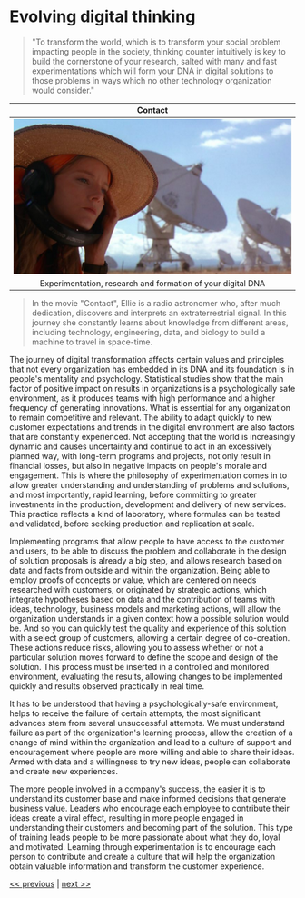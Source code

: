 # Evolving digital thinking

>"To transform the world, which is to transform your social problem impacting people in the society, thinking counter intuitively is key to build the cornerstone of your research, salted with many and fast experimentations which will form your DNA in digital solutions to those problems in ways which no other technology organization would consider."

| Contact |
| :---: |
|![](../../images/evolving_digital_thinking.png)|
|Experimentation, research and formation of your digital DNA|

>In the movie "Contact", Ellie is a radio astronomer who, after much dedication, discovers and interprets an extraterrestrial signal. In this journey she constantly learns about knowledge from different areas, including technology, engineering, data, and biology to build a machine to travel in space-time.

The journey of digital transformation affects certain values and principles that not every organization has embedded in its DNA and its foundation is in people's mentality and psychology. Statistical studies show that the main factor of positive impact on results in organizations is a psychologically safe environment, as it produces teams with high performance and a higher frequency of generating innovations. What is essential for any organization to remain competitive and relevant. The ability to adapt quickly to new customer expectations and trends in the digital environment are also factors that are constantly experienced.
Not accepting that the world is increasingly dynamic and causes uncertainty and continue to act in an excessively planned way, with long-term programs and projects, not only result in financial losses, but also in negative impacts on people's morale and engagement. This is where the philosophy of experimentation comes in to allow greater understanding and understanding of problems and solutions, and most importantly, rapid learning, before committing to greater investments in the production, development and delivery of new services. This practice reflects a kind of laboratory, where formulas can be tested and validated, before seeking production and replication at scale.

Implementing programs that allow people to have access to the customer and users, to be able to discuss the problem and collaborate in the design of solution proposals is already a big step, and allows research based on data and facts from outside and within the organization. Being able to employ proofs of concepts or value, which are centered on needs researched with customers, or originated by strategic actions, which integrate hypotheses based on data and the contribution of teams with ideas, technology, business models and marketing actions, will allow the organization understands in a given context how a possible solution would be. And so you can quickly test the quality and experience of this solution with a select group of customers, allowing a certain degree of co-creation. These actions reduce risks, allowing you to assess whether or not a particular solution moves forward to define the scope and design of the solution.
This process must be inserted in a controlled and monitored environment, evaluating the results, allowing changes to be implemented quickly and results observed practically in real time.

It has to be understood that having a psychologically-safe environment, helps to receive the failure of certain attempts, the most significant advances stem from several unsuccessful attempts. We must understand failure as part of the organization's learning process, allow the creation of a change of mind within the organization and lead to a culture of support and encouragement where people are more willing and able to share their ideas. Armed with data and a willingness to try new ideas, people can collaborate and create new experiences.

The more people involved in a company's success, the easier it is to understand its customer base and make informed decisions that generate business value. Leaders who encourage each employee to contribute their ideas create a viral effect, resulting in more people engaged in understanding their customers and becoming part of the solution. This type of training leads people to be more passionate about what they do, loyal and motivated.
Learning through experimentation is to encourage each person to contribute and create a culture that will help the organization obtain valuable information and transform the customer experience.

[<< previous](https://github.com/richardh8/thedigeratisagabook/blob/master/chapters/chapter-1/0-foundation_as_a_%20starting_point.md) | [next >>](1)

